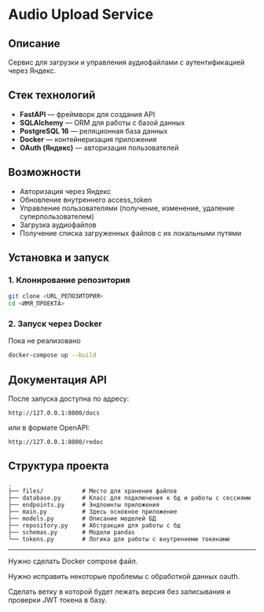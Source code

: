 # Audio Upload Service

## Описание
Сервис для загрузки и управления аудиофайлами с аутентификацией через Яндекс.

## Стек технологий
- **FastAPI** — фреймворк для создания API
- **SQLAlchemy** — ORM для работы с базой данных
- **PostgreSQL 16** — реляционная база данных
- **Docker** — контейнеризация приложения
- **OAuth (Яндекс)** — авторизация пользователей

## Возможности
- Авторизация через Яндекс
- Обновление внутреннего access_token
- Управление пользователями (получение, изменение, удаление суперпользователем)
- Загрузка аудиофайлов
- Получение списка загруженных файлов с их локальными путями

## Установка и запуск
### 1. Клонирование репозитория
```bash
git clone <URL_РЕПОЗИТОРИЯ>
cd <ИМЯ_ПРОЕКТА>
```

### 2. Запуск через Docker
Пока не реализовано
```bash
docker-compose up --build
```

## Документация API
После запуска доступна по адресу:
```
http://127.0.0.1:8000/docs
```
или в формате OpenAPI:
```
http://127.0.0.1:8000/redoc
```

## Структура проекта
```
.
├── files/           # Место для хранения файлов
├── database.py      # Класс для подключения к бд и работы с сессиями
├── endpoints.py     # Эндпоинты приложения
├── main.py          # Здесь основное приложение
├── models.py        # Описание моделей БД
├── repository.py    # Абстракция для работы с бд
├── schemas.py       # Модели pandas
└── tokens.py        # Логика для работы с внутреннеми токенами
```
---

Нужно сделать Docker compose файл.

Нужно исправить некоторые проблемы с обработкой данных oauth.

Сделать ветку в которой будет лежать версия без записывания и проверки JWT токена в базу.
